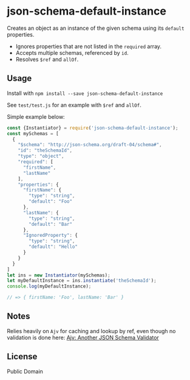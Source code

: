 # json-schema-default-instance

Creates an object as an instance of the given schema using its `default` properties.

- Ignores properties that are not listed in the `required` array.
- Accepts multiple schemas, referenced by `id`.
- Resolves `$ref` and `allOf`.


## Usage

Install with `npm install --save json-schema-default-instance`

See `test/test.js` for an example with `$ref` and `allOf`.

Simple example below:

```js
const {Instantiator} = require('json-schema-default-instance');
const mySchemas = [
  {
    "$schema": "http://json-schema.org/draft-04/schema#",
    "id": "theSchemaId",
    "type": "object",
    "required": [
      "firstName",
      "lastName"
    ],
    "properties": {
      "firstName": {
        "type": "string",
        "default": "Foo"
      },
      "lastName": {
        "type": "string",
        "default": "Bar"
      },
      "IgnoredProperty": {
        "type": "string",
        "default": "Hello"
      }
    }
  }
]
let ins = new Instantiator(mySchemas);
let myDefaultInstance = ins.instantiate('theSchemaId');
console.log(myDefaultInstance);

// => { firstName: 'Foo', lastName: 'Bar' }
```


## Notes

Relies heavily on `Ajv` for caching and lookup by ref, even though no validation is done here: [Ajv: Another JSON Schema Validator](https://github.com/epoberezkin/ajv)


## License

Public Domain